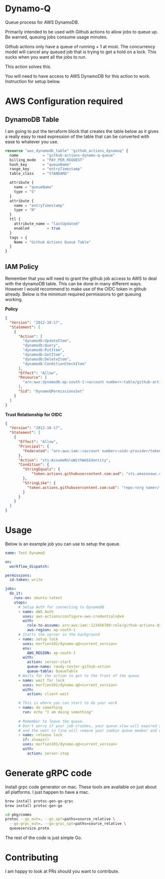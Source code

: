# Dynamo-Q
Queue process for AWS DynamoDB.

Primarily intended to be used with Github actions to allow jobs to queue up.
Be warned, queuing jobs consume usage minutes.

Github actions only have a queue of running + 1 at most.
The concurrency model will cancel any queued job that is trying to get a hold on a lock.
This sucks when you want all the jobs to run.

This action solves this.

You will need to have access to AWS DynamoDB for this action to work.
Instruction for setup below.

# AWS Configuration required

## DynamoDB Table

I am going to put the terraform block that creates the table below as it gives a really easy to read expression of the table that can be converted with ease to whatever you use.

```tf
resource "aws_dynamodb_table" "github_actions_dynamoq" {
  name           = "github-actions-dynamo-q-queue"
  billing_mode   = "PAY_PER_REQUEST"
  hash_key       = "queueName"
  range_key      = "entryTimestamp"
  table_class    = "STANDARD"

  attribute {
    name = "queueName"
    type = "S"
  }
  attribute {
    name = "entryTimestamp"
    type = "N"
  }
  ttl {
    attribute_name = "lastUpdated"
    enabled        = true
  }
  tags = {
    Name = "Github Actions Queue Table"
  }
}
```

## IAM Policy

Remember that you will need to grant the github job access to AWS to deal with the dynamoDB table. This can be done in many
different ways. However I would recommend to make use of the OIDC token in github already. Below is the minimum required
permissions to get queuing working.

**Policy**
```json
{
  "Version": "2012-10-17",
  "Statement": [
    {
      "Action": [
        "dynamodb:UpdateItem",
        "dynamodb:Query",
        "dynamodb:PutItem",
        "dynamodb:GetItem",
        "dynamodb:DeleteItem",
        "dynamodb:ConditionCheckItem"
      ],
      "Effect": "Allow",
      "Resource": [
        "arn:aws:dynamodb:ap-south-1:<account number>:table/github-actions-dynamo-q-queue"
      ],
      "Sid": "DynamoQPermissionsSet"
    }
  ]
}
```

**Trust Relationship for OIDC**
```json
{
  "Version": "2012-10-17",
  "Statement": [
    {
      "Effect": "Allow",
      "Principal": {
        "Federated": "arn:aws:iam::<account number>:oidc-provider/token.actions.githubusercontent.com"
      },
      "Action": "sts:AssumeRoleWithWebIdentity",
      "Condition": {
        "StringEquals": {
            "token.actions.githubusercontent.com:aud": "sts.amazonaws.com"
        },
        "StringLike": {
          "token.actions.githubusercontent.com:sub": "repo:<org name>/*"
        }
      }
    }
  ]
}
```

# Usage

Below is an example job you can use to setup the queue.

```yaml
name: Test DynamoQ

on:
  workflow_dispatch:

permissions:
  id-token: write

jobs:
  do_it:
    runs-on: ubuntu-latest
    steps:
      # Setup Auth for connecting to DynamoDB
      - name: AWS Auth
        uses: aws-actions/configure-aws-credentials@v4
        with:
          role-to-assume: arn:aws:iam::123456789:role/github-actions-dynamoq-testing
          aws-region: ap-south-1
      # Starts the server in the background
      - name: setup lock
        uses: morfien101/dynamo-q@<current_version>
        env:
          AWS_REGION: ap-south-1
        with:
          action: server-start
          queue-name: randy-tester-github-action
          queue-table: QueueTable
      # Waits for the action to get to the front of the queue
      - name: wait for lock
        uses: morfien101/dynamo-q@<current_version>
        with:
          action: client-wait

      # This is where you can start to do your work
      - name: do something
        run: echo "I am doing something"
      
      # Remember to leave the queue.
      # Don't worry if your job crashes, your queue slow will expired after 2 mins
      # and the next in line will remove your zombie queue member and carry on.
      - name: release lock
        if: always()
        uses: morfien101/dynamo-q@<current_version>
        with:
          action: server-stop
```

# Generate gRPC code

Install grpc code generator on mac. 
These tools are available on just about all platforms. I just happen to have a mac.

```sh
brew install protoc-gen-go-grpc
brew install protoc-gen-go
```

```sh
cd pkg/comms
protoc --go_out=. --go_opt=paths=source_relative \
  --go-grpc_out=. --go-grpc_opt=paths=source_relative \
  queueservice.proto
```

The rest of the code is just simple Go.

# Contributing

I am happy to look at PRs should you want to contribute.